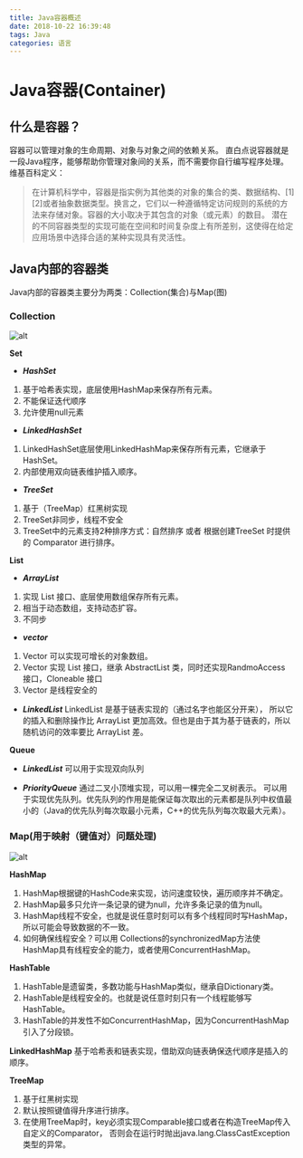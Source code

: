 ```yaml
---
title: Java容器概述
date: 2018-10-22 16:39:48
tags: Java
categories: 语言
---
```


# Java容器(Container)

## 什么是容器？

容器可以管理对象的生命周期、对象与对象之间的依赖关系。
直白点说容器就是一段Java程序，能够帮助你管理对象间的关系，而不需要你自行编写程序处理。
维基百科定义：
> 在计算机科学中，容器是指实例为其他类的对象的集合的类、数据结构、[1][2]或者抽象数据类型。换言之，它们以一种遵循特定访问规则的系统的方法来存储对象。容器的大小取决于其包含的对象（或元素）的数目。
潜在的不同容器类型的实现可能在空间和时间复杂度上有所差别，这使得在给定应用场景中选择合适的某种实现具有灵活性。

## Java内部的容器类

Java内部的容器类主要分为两类：Collection(集合)与Map(图)

### Collection

![alt](http://pc5wd3ju6.bkt.clouddn.com/java-collections.png)

**Set**

- ***HashSet***
1. 基于哈希表实现，底层使用HashMap来保存所有元素。
2. 不能保证迭代顺序
3. 允许使用null元素

- ***LinkedHashSet***
1. LinkedHashSet底层使用LinkedHashMap来保存所有元素，它继承于HashSet。
2. 内部使用双向链表维护插入顺序。

- ***TreeSet***
1. 基于（TreeMap）红黑树实现
2. TreeSet非同步，线程不安全
3. TreeSet中的元素支持2种排序方式：自然排序 或者 根据创建TreeSet 时提供的 Comparator 进行排序。

**List**

- ***ArrayList***
1. 实现 List 接口、底层使用数组保存所有元素。
2. 相当于动态数组，支持动态扩容。
3. 不同步

- ***vector***
1. Vector 可以实现可增长的对象数组。
2. Vector 实现 List 接口，继承 AbstractList 类，同时还实现RandmoAccess 接口，Cloneable 接口
3. Vector 是线程安全的

- ***LinkedList***
LinkedList 是基于链表实现的（通过名字也能区分开来），
所以它的插入和删除操作比 ArrayList 更加高效。但也是由于其为基于链表的，所以随机访问的效率要比 ArrayList 差。

**Queue**

- ***LinkedList***
可以用于实现双向队列

- ***PriorityQueue***
通过二叉小顶堆实现，可以用一棵完全二叉树表示。
可以用于实现优先队列。优先队列的作用是能保证每次取出的元素都是队列中权值最小的（Java的优先队列每次取最小元素，C++的优先队列每次取最大元素）。
### Map(用于映射（键值对）问题处理)

![alt](http://pc5wd3ju6.bkt.clouddn.com/java-collections1.png)

**HashMap**
1. HashMap根据键的HashCode来实现，访问速度较快，遍历顺序并不确定。
2. HashMap最多只允许一条记录的键为null，允许多条记录的值为null。
3. HashMap线程不安全，也就是说任意时刻可以有多个线程同时写HashMap，所以可能会导致数据的不一致。
4. 如何确保线程安全？可以用 Collections的synchronizedMap方法使HashMap具有线程安全的能力，或者使用ConcurrentHashMap。

**HashTable**
1. HashTable是遗留类，多数功能与HashMap类似，继承自Dictionary类。
2. HashTable是线程安全的。也就是说任意时刻只有一个线程能够写HashTable。
3. HashTable的并发性不如ConcurrentHashMap，因为ConcurrentHashMap引入了分段锁。

**LinkedHashMap**
基于哈希表和链表实现，借助双向链表确保迭代顺序是插入的顺序。

**TreeMap**
1. 基于红黑树实现
2. 默认按照键值得升序进行排序。
3. 在使用TreeMap时，key必须实现Comparable接口或者在构造TreeMap传入自定义的Comparator，
否则会在运行时抛出java.lang.ClassCastException类型的异常。
